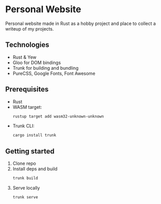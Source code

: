 # Personal Website
Personal website made in Rust as a hobby project and place to collect a writeup of my projects.

## Technologies
- Rust & Yew
- Gloo for DOM bindings
- Trunk for building and bundling
- PureCSS, Google Fonts, Font Awesome

## Prerequisites
- Rust
- WASM target:
    ```bash
    rustup target add wasm32-unknown-unknown
    ```
- Trunk CLI:
    ```bash
    cargo install trunk
    ```

## Getting started
1. Clone repo
2. Install deps and build
    ```bash
    trunk build
    ```
3. Serve locally
    ```bash
    trunk serve
    ```